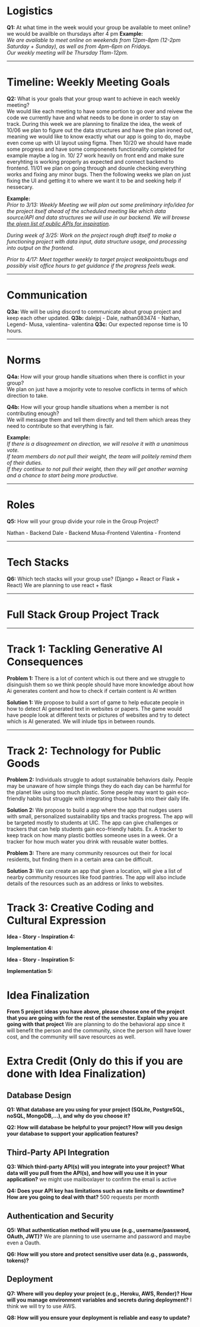 # Logistics  

**Q1:** At what time in the week would your group be available to meet online?  
we would be availble on thursdays after 4 pm 
**Example:**  
*We are available to meet online on weekends from 12pm-8pm (12-2pm Saturday + Sunday), as well as from 4pm-6pm on Fridays.*  
*Our weekly meeting will be Thursday 11am-12pm.*  

---

# Timeline: Weekly Meeting Goals  

**Q2:** What is your goals that your group want to achieve in each weekly meeting?  
We would like each meeting to have some portion to go over and reivew the code we currently have and what needs to be done in order to stay on track. During this week we are planning to finalize the idea, the week of 10/06 we plan to figure out the data structures and have the plan ironed out, meaning we would like to know exactly what our app is going to do, maybe even come up with UI layout using figma. Then 10/20 we should have made some progress and have some componenets functionality completed for example maybe a log in.  10/ 27 work heavily on front end and make sure everyhting is working properly as expected and connect backend to frontend. 11/01 we plan on going through and dounle checking everything works and fixing any minor bugs. Then the following weeks we plan on just fixing the UI and getting it to where we want it to be and seeking help if nessecary. 

**Example:**  
*Prior to 3/13: Weekly Meeting we will plan out some preliminary info/idea for the project itself ahead of the scheduled meeting like which data source/API and data structures we will use in our backend. We will browse [the given list of public APIs for inspiration](https://github.com/public-apis/public-apis).*  

*During week of 3/25: Work on the project rough draft itself to make a functioning project with data input, data structure usage, and processing into output on the frontend.*  

*Prior to 4/17: Meet together weekly to target project weakpoints/bugs and possibly visit office hours to get guidance if the progress feels weak.*  

---

# Communication  

**Q3a:** We will be using discord to communicate about group project and keep each other updated. 
**Q3b:** dalejpj - Dale, nathan083474 - Nathan, Legend- Musa, valentina- valentina
**Q3c:** Our expected reponse time is 10 hours. 

---

# Norms  

**Q4a:** How will your group handle situations when there is conflict in your group?  
We plan on just have a mojority vote to resolve conflicts in terms of which direction to take.

**Q4b:** How will your group handle situations when a member is not contributing enough?  
We will message them and tell them directly and tell them which areas they need to contribute so that everything is fair. 

**Example:**  
*If there is a disagreement on direction, we will resolve it with a unanimous vote.*  
*If team members do not pull their weight, the team will politely remind them of their duties.*  
*If they continue to not pull their weight, then they will get another warning and a chance to start being more productive.*  

---

# Roles  

**Q5:** How will your group divide your role in the Group Project? 

Nathan - Backend
Dale - Backend
Musa-Frontend
Valentina - Frontend


---

# Tech Stacks

**Q6:** Which tech stacks will your group use? (Django + React or Flask + React)
We are planning to use react + flask

---
# Full Stack Group Project Track  
---

# Track 1: Tackling Generative AI Consequences
**Problem 1:** 
There is a lot of content which is out there and we struggle to disinguish them so we think people should have more knowledge about how Ai generates content and how to check if certain content is AI written

**Solution 1:** 
We propose to build a sort of game to help educate people in how to detect AI generated text in websites or papers. The game would have people look at different texts or pictures of websites and try to detect which is AI generated. We will inlude tips in between rounds.

---

# Track 2: Technology for Public Goods 

**Problem 2:**
Individuals struggle to adopt sustainable behaviors daily. People may be unaware of how simple things they do each day can be harmful for the planet like using too much plastic. Some people may want to gain eco-friendly habits but struggle with integrating those habits into their daily life.

**Solution 2:** 
We propose to build a app where the app that nudges users with small, personalized sustainability tips and tracks progress. The app will be targeted mostly to students at UIC. The app can give challenges or trackers that can help students gain eco-friendly habits. Ex. A tracker to keep track on how many plastic bottles someone uses in a week. Or a tracker for how much water you drink with reusable water bottles.

**Problem 3:** 
There are many community resources out their for local residents, but finding them in a certain area can be difficult.

**Solution 3:**
We can create an app that given a location, will give a list of nearby community resources like food pantries. The app will also include details of the resources such as an address or links to websites.

# Track 3: Creative Coding and Cultural Expression

**Idea - Story - Inspiration 4:**

**Implementation 4:**

**Idea - Story - Inspiration 5:**

**Implementation 5:**


# Idea Finalization

**From 5 project ideas you have above, please choose one of the project that you are going with for the rest of the semester. Explain why you are going with that project**
We are planning to do the behavioral app since it will benefit the person and the community, since the person will have lower cost, and the community will save resources as well.

# Extra Credit (Only do this if you are done with Idea Finalization)

## Database Design

**Q1: What database are you using for your project (SQLite, PostgreSQL, noSQL, MongoDB,...), and why do you choose it?**

**Q2: How will database be helpful to your project? How will you design your database to support your application features?**

## Third-Party API Integration

**Q3: Which third-party API(s) will you integrate into your project? What data will you pull from the API(s), and how will you use it in your application?**
we might use mailboxlayer to confirm the email is active

**Q4: Does your API key has limitations such as rate limits or downtime? How are you going to deal with that?**
500 requests per month

## Authentication and Security

**Q5: What authentication method will you use (e.g., username/password, OAuth, JWT)?**
We are planning to use username and password and maybe even a Oauth.

**Q6: How will you store and protect sensitive user data (e.g., passwords, tokens)?**

## Deployment

**Q7: Where will you deploy your project (e.g., Heroku, AWS, Render)? How will you manage environment variables and secrets during deployment?**
I think we will try to use AWS.

**Q8: How will you ensure your deployment is reliable and easy to update?**
